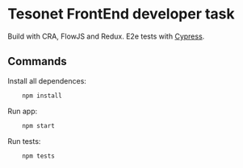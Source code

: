 # Tesonet FrontEnd developer task

Build with CRA, FlowJS and Redux. E2e tests with [Cypress](https://www.cypress.io/).

## Commands

Install all dependences:

```bash
    npm install
```

Run app: 

```bash
    npm start
```

Run tests:

```bash
    npm tests
```
